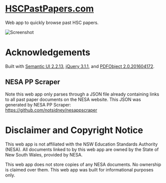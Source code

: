 # [HSCPastPapers.com](https://hscpastpapers.com)
Web app to quickly browse past HSC papers.

![Screenshot](https://raw.githubusercontent.com/notsidney/hscpastpapers/main/classic/img/promo.png)

# Acknowledgements
Built with [Semantic UI 2.2.13](http://semantic-ui.com),
[jQuery 3.1.1](http://jquery.com), and
[PDFObject 2.0.201604172](https://pdfobject.com).

## NESA PP Scraper
Note this web app only parses through a JSON file already containing links to
all past paper documents on the NESA website. This JSON was generated by
NESA PP Scraper: https://github.com/notsidney/nesappscraper

# Disclaimer and Copyright Notice
This web app is not affiliated with the NSW Education Standards Authority (NESA).
All documents linked to by this web app are owned by the
State of New South Wales, provided by NESA.

This web app does not store copies of any NESA documents. No ownership is
claimed over them. This web app was built for informational purposes only.
